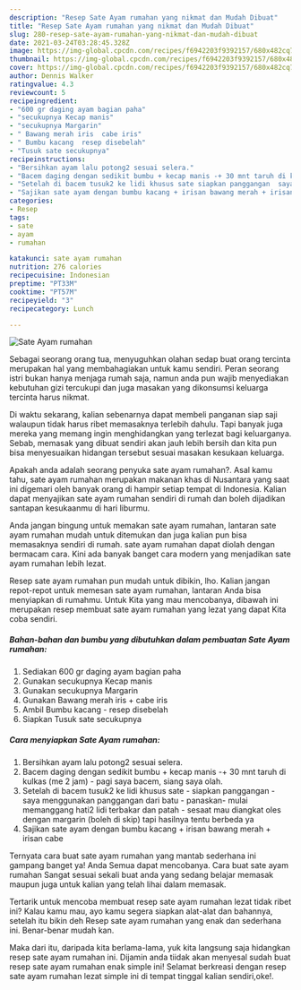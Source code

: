 ```yaml
---
description: "Resep Sate Ayam rumahan yang nikmat dan Mudah Dibuat"
title: "Resep Sate Ayam rumahan yang nikmat dan Mudah Dibuat"
slug: 280-resep-sate-ayam-rumahan-yang-nikmat-dan-mudah-dibuat
date: 2021-03-24T03:28:45.328Z
image: https://img-global.cpcdn.com/recipes/f6942203f9392157/680x482cq70/sate-ayam-rumahan-foto-resep-utama.jpg
thumbnail: https://img-global.cpcdn.com/recipes/f6942203f9392157/680x482cq70/sate-ayam-rumahan-foto-resep-utama.jpg
cover: https://img-global.cpcdn.com/recipes/f6942203f9392157/680x482cq70/sate-ayam-rumahan-foto-resep-utama.jpg
author: Dennis Walker
ratingvalue: 4.3
reviewcount: 5
recipeingredient:
- "600 gr daging ayam bagian paha"
- "secukupnya Kecap manis"
- "secukupnya Margarin"
- " Bawang merah iris  cabe iris"
- " Bumbu kacang  resep disebelah"
- "Tusuk sate secukupnya"
recipeinstructions:
- "Bersihkan ayam lalu potong2 sesuai selera."
- "Bacem daging dengan sedikit bumbu + kecap manis -+ 30 mnt taruh di kulkas (me 2 jam)  pagi saya bacem, siang saya olah."
- "Setelah di bacem tusuk2 ke lidi khusus sate siapkan panggangan  saya menggunakan panggangan dari batu panaskan- mulai memanggang hati2 lidi terbakar dan patah  sesaat mau diangkat oles dengan margarin (boleh di skip) tapi hasilnya tentu berbeda ya"
- "Sajikan sate ayam dengan bumbu kacang + irisan bawang merah + irisan cabe"
categories:
- Resep
tags:
- sate
- ayam
- rumahan

katakunci: sate ayam rumahan 
nutrition: 276 calories
recipecuisine: Indonesian
preptime: "PT33M"
cooktime: "PT57M"
recipeyield: "3"
recipecategory: Lunch

---
```



![Sate Ayam rumahan](https://img-global.cpcdn.com/recipes/f6942203f9392157/680x482cq70/sate-ayam-rumahan-foto-resep-utama.jpg)

Sebagai seorang orang tua, menyuguhkan olahan sedap buat orang tercinta merupakan hal yang membahagiakan untuk kamu sendiri. Peran seorang istri bukan hanya menjaga rumah saja, namun anda pun wajib menyediakan kebutuhan gizi tercukupi dan juga masakan yang dikonsumsi keluarga tercinta harus nikmat.

Di waktu  sekarang, kalian sebenarnya dapat membeli panganan siap saji walaupun tidak harus ribet memasaknya terlebih dahulu. Tapi banyak juga mereka yang memang ingin menghidangkan yang terlezat bagi keluarganya. Sebab, memasak yang dibuat sendiri akan jauh lebih bersih dan kita pun bisa menyesuaikan hidangan tersebut sesuai masakan kesukaan keluarga. 



Apakah anda adalah seorang penyuka sate ayam rumahan?. Asal kamu tahu, sate ayam rumahan merupakan makanan khas di Nusantara yang saat ini digemari oleh banyak orang di hampir setiap tempat di Indonesia. Kalian dapat menyajikan sate ayam rumahan sendiri di rumah dan boleh dijadikan santapan kesukaanmu di hari liburmu.

Anda jangan bingung untuk memakan sate ayam rumahan, lantaran sate ayam rumahan mudah untuk ditemukan dan juga kalian pun bisa memasaknya sendiri di rumah. sate ayam rumahan dapat diolah dengan bermacam cara. Kini ada banyak banget cara modern yang menjadikan sate ayam rumahan lebih lezat.

Resep sate ayam rumahan pun mudah untuk dibikin, lho. Kalian jangan repot-repot untuk memesan sate ayam rumahan, lantaran Anda bisa menyiapkan di rumahmu. Untuk Kita yang mau mencobanya, dibawah ini merupakan resep membuat sate ayam rumahan yang lezat yang dapat Kita coba sendiri.

<!--inarticleads1-->

##### Bahan-bahan dan bumbu yang dibutuhkan dalam pembuatan Sate Ayam rumahan:

1. Sediakan 600 gr daging ayam bagian paha
1. Gunakan secukupnya Kecap manis
1. Gunakan secukupnya Margarin
1. Gunakan  Bawang merah iris + cabe iris
1. Ambil  Bumbu kacang - resep disebelah
1. Siapkan Tusuk sate secukupnya




<!--inarticleads2-->

##### Cara menyiapkan Sate Ayam rumahan:

1. Bersihkan ayam lalu potong2 sesuai selera.
1. Bacem daging dengan sedikit bumbu + kecap manis -+ 30 mnt taruh di kulkas (me 2 jam)  - pagi saya bacem, siang saya olah.
1. Setelah di bacem tusuk2 ke lidi khusus sate - siapkan panggangan  - saya menggunakan panggangan dari batu - panaskan- mulai memanggang hati2 lidi terbakar dan patah  - sesaat mau diangkat oles dengan margarin (boleh di skip) tapi hasilnya tentu berbeda ya
1. Sajikan sate ayam dengan bumbu kacang + irisan bawang merah + irisan cabe




Ternyata cara buat sate ayam rumahan yang mantab sederhana ini gampang banget ya! Anda Semua dapat mencobanya. Cara buat sate ayam rumahan Sangat sesuai sekali buat anda yang sedang belajar memasak maupun juga untuk kalian yang telah lihai dalam memasak.

Tertarik untuk mencoba membuat resep sate ayam rumahan lezat tidak ribet ini? Kalau kamu mau, ayo kamu segera siapkan alat-alat dan bahannya, setelah itu bikin deh Resep sate ayam rumahan yang enak dan sederhana ini. Benar-benar mudah kan. 

Maka dari itu, daripada kita berlama-lama, yuk kita langsung saja hidangkan resep sate ayam rumahan ini. Dijamin anda tiidak akan menyesal sudah buat resep sate ayam rumahan enak simple ini! Selamat berkreasi dengan resep sate ayam rumahan lezat simple ini di tempat tinggal kalian sendiri,oke!.


